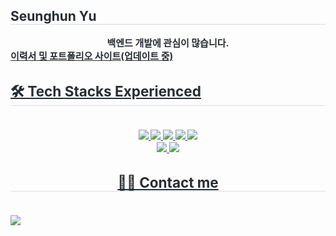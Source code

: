 <div align= "center">
    </div>
    <div align= "left"> 
    <h2 style="border-bottom: 1px solid #d8dee4; color: #282d33;"> Seunghun Yu </h2>  
    <div style="font-weight: 700; font-size: 15px; text-align: center; color: #282d33;"> 백엔드 개발에 관심이 많습니다. </div>
    <a href="https://hunsy9.github.io/about" style="font-weight: 700; font-size: 15px; text-align: center; color: #282d33;"> 이력서 및 포트폴리오 사이트(업데이트 중) </div>
    </div>
    <div align= "left">
    <h2 style="border-bottom: 1px solid #d8dee4; color: #282d33;"> 🛠️ Tech Stacks Experienced </h2> <br> 
    <div style="margin: 0 auto; text-align: center;" align= "left"> <img src="https://img.shields.io/badge/Node.js-339933?style=flat&logo=Node.js&logoColor=white">
          <img src="https://img.shields.io/badge/Spring Boot-6DB33F?style=flat&logo=Spring Boot&logoColor=white">
          <img src="https://img.shields.io/badge/Vue.js-4FC08D?style=flat&logo=Vue.js&logoColor=white">
          <img src="https://img.shields.io/badge/Flutter-02569B?style=flat&logo=Flutter&logoColor=white">
          <img src="https://img.shields.io/badge/Docker-2496ED?style=flat&logo=Docker&logoColor=white">
          <br/><img src="https://img.shields.io/badge/Python-3776AB?style=flat&logo=Python&logoColor=white">
          <img src="https://img.shields.io/badge/Java-007396?style=flat&logo=Java&logoColor=white">
          </div>
    </div>
    <div align= "left">
    <h2 style="border-bottom: 1px solid #d8dee4; color: #282d33;"> 🧑‍💻 Contact me </h2> <br> 
    <div align= "left"> <a href=mailto:juniper0917@gmail.com> <img src="https://img.shields.io/badge/Gmail-EA4335?style=flat&logo=Gmail&logoColor=white&link=mailto:juniper0917@gmail.com"> </a>
          </div>  <br> 
    <div align= "left">  </div> 
    </div>
    
